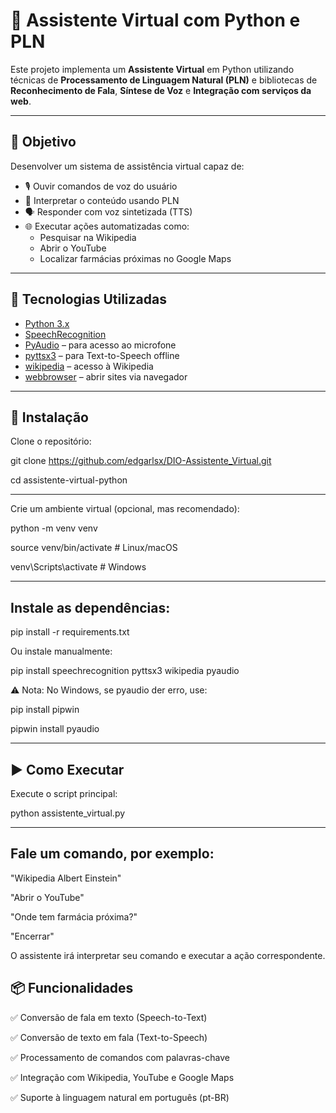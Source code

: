 # 🤖 Assistente Virtual com Python e PLN

Este projeto implementa um **Assistente Virtual** em Python utilizando técnicas de **Processamento de Linguagem Natural (PLN)** e bibliotecas de **Reconhecimento de Fala**, **Síntese de Voz** e **Integração com serviços da web**.

---

## 🎯 Objetivo

Desenvolver um sistema de assistência virtual capaz de:

- 🎙️ Ouvir comandos de voz do usuário
- 🧠 Interpretar o conteúdo usando PLN
- 🗣️ Responder com voz sintetizada (TTS)
- 🌐 Executar ações automatizadas como:
  - Pesquisar na Wikipedia
  - Abrir o YouTube
  - Localizar farmácias próximas no Google Maps

---

## 🧰 Tecnologias Utilizadas

- [Python 3.x](https://www.python.org/)
- [SpeechRecognition](https://pypi.org/project/SpeechRecognition/)
- [PyAudio](https://pypi.org/project/PyAudio/) – para acesso ao microfone
- [pyttsx3](https://pypi.org/project/pyttsx3/) – para Text-to-Speech offline
- [wikipedia](https://pypi.org/project/wikipedia/) – acesso à Wikipedia
- [webbrowser](https://docs.python.org/3/library/webbrowser.html) – abrir sites via navegador

---

## 🚀 Instalação

Clone o repositório:

git clone https://github.com/edgarlsx/DIO-Assistente_Virtual.git

cd assistente-virtual-python

---

Crie um ambiente virtual (opcional, mas recomendado):

python -m venv venv

source venv/bin/activate  # Linux/macOS

venv\Scripts\activate     # Windows

---

## Instale as dependências:

pip install -r requirements.txt

Ou instale manualmente:

pip install speechrecognition pyttsx3 wikipedia pyaudio

⚠️ Nota: No Windows, se pyaudio der erro, use:

pip install pipwin

pipwin install pyaudio

---

## ▶️ Como Executar

Execute o script principal:

python assistente_virtual.py

---

## Fale um comando, por exemplo:

"Wikipedia Albert Einstein"

"Abrir o YouTube"

"Onde tem farmácia próxima?"

"Encerrar"

O assistente irá interpretar seu comando e executar a ação correspondente.

## 📦 Funcionalidades

✅ Conversão de fala em texto (Speech-to-Text)

✅ Conversão de texto em fala (Text-to-Speech)

✅ Processamento de comandos com palavras-chave

✅ Integração com Wikipedia, YouTube e Google Maps

✅ Suporte à linguagem natural em português (pt-BR)
